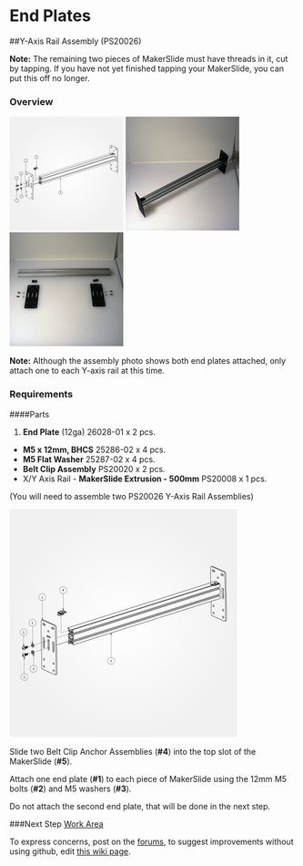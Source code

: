 # End Plates

##Y-Axis Rail Assembly (PS20026)

**Note:** The remaining two pieces of MakerSlide must have threads in it, cut by tapping. If you have not yet finished tapping your MakerSlide, you can put this off no longer.

### Overview

![exploded view of End Plates](tPictures/PS20026_2.png) 
![](tPictures/so_y_axis_rail_2.jpg)
![](tPictures/so_y_axis_rail_parts_2.jpg)

**Note:** Although the assembly photo shows both end plates attached, only attach one to each Y-axis rail at this time.

### Requirements

####Parts

1. **End Plate** (12ga) 26028-01 x 2 pcs.
* **M5 x 12mm, BHCS** 25286-02 x 4 pcs.
* **M5 Flat Washer** 25287-02 x 4 pcs.
* **Belt Clip Assembly** PS20020 x 2 pcs.
* X/Y Axis Rail - **MakerSlide Extrusion - 500mm** PS20008 x 1 pcs.
 
(You will need to assemble two PS20026 Y-Axis Rail Assemblies)

[![exploded view of End Plates](tPictures/PS20026_4.png)](content/tPictures/PS20026_16.png)

Slide two Belt Clip Anchor Assemblies (**\#4**) into the top slot of the MakerSlide (**\#5**).

Attach one end plate (**\#1**) to each piece of MakerSlide using the 12mm M5 bolts (**\#2**) and M5 washers (**\#3**).

Do not attach the second end plate, that will be done in the next step.

###Next Step [Work Area](http://docs.shapeoko.com/workarea.html)

To express concerns, post on the [forums](http://www.shapeoko.com/forum/index.php), to suggest improvements without using github, edit [this wiki page](http://www.shapeoko.com/wiki/index.php?title=Yaxis_1&action=edit&redlink=1).
